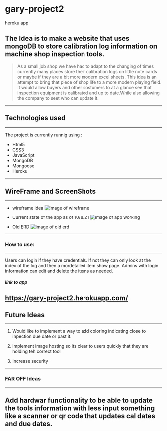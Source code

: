 # gary-project2
heroku app 

The Idea is to make a website that uses mongoDB to store calibration log information on machine shop inspection tools.
---------------------------------------------------------------------------------------------

> As a small job shop we have had to adapt to the changing of times currently many places store their calibration logs on little note cards or maybe if they are a bit more modern excel sheets. This idea is an attempt to bring that piece of shop life to a more modern playing field. It would allow buyers and other costumers to at a glance see that inspection equipment is calibrated and up to date.While also allowing the company to seet who can update it. 

----------------------------------------------------------------------------------------------



## __Technologies used__
----------------------------------------------------------------------------------------------
The project is currently runnig using :
* Html5
* CSS3
* JavaScript
* MongoDB
* Mongoose
* Heroku
----------------------------------------------------------------------------------------------



## __WireFrame and ScreenShots__
----------------------------------------------------------------------------------------------
* wireframe idea
![image of wireframe](https://i.imgur.com/AvO8VYS.png)

* Current state of the app as of 10/8/21
![image of app working](https://i.imgur.com/fKJF7NS.png)

* Old ERD 
![image of old erd](https://i.imgur.com/UJAniUc.png)


----------------------------------------------------------------------------------------------
### __How to use__:
----------------------------------------------------------------------------------------------
Users can login if they have credentials. If not they can only look at the index of the log and then a mordetailed item show page. Admins with login information can edit and delete the items as needed.

#### _link to app_
https://gary-project2.herokuapp.com/
----------------------------------------------------------------------------------------------



## __Future Ideas__
----------------------------------------------------------------------------------------------
1. Would like to implement a way to add coloring indicating close to inpection due date or past it.

2. implement image hosting so its clear to users quickly that they are holding teh correct tool 

3. Increase security
----------------------------------------------------------------------------------------------
### __FAR OFF Ideas__ 
----------------------------------------------------------------------------------------------
 Add hardwar functionality to be able to update the tools information with less input something like a scanner or qr code that updates cal dates and due dates. 
----------------------------------------------------------------------------------------------